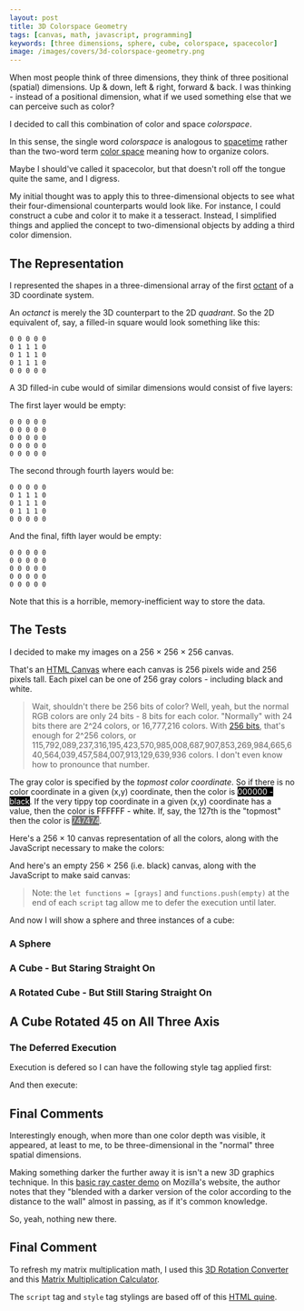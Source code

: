```yaml
---
layout: post
title: 3D Colorspace Geometry
tags: [canvas, math, javascript, programming]
keywords: [three dimensions, sphere, cube, colorspace, spacecolor]
image: /images/covers/3d-colorspace-geometry.png
---
```


When most people think of three dimensions, they think of three positional (spatial) dimensions. Up & down, left & right, forward & back. I was thinking - instead of a positional dimension, what if we used something else that we can perceive such as color?

I decided to call this combination of color and space *colorspace*.

In this sense, the single word *colorspace* is analogous to [spacetime](https://en.wikipedia.org/wiki/Spacetime) rather than the two-word term [color space](https://en.wikipedia.org/wiki/Color_space) meaning how to organize colors.

Maybe I should've called it spacecolor, but that doesn't roll off the tongue quite the same, and I digress.

My initial thought was to apply this to three-dimensional objects to see what their four-dimensional counterparts would look like. For instance, I could construct a cube and color it to make it a tesseract. Instead, I simplified things and applied the concept to two-dimensional objects by adding a third color dimension.

## The Representation

I represented the shapes in a three-dimensional array of the first [octant](https://en.wikipedia.org/wiki/Octant_%28solid_geometry%29) of a 3D coordinate system.

An *octanct* is merely the 3D counterpart to the 2D *quadrant*. So the 2D equivalent of, say, a filled-in square would look something like this:

    0 0 0 0 0
    0 1 1 1 0
    0 1 1 1 0
    0 1 1 1 0
    0 0 0 0 0

A 3D filled-in cube would of similar dimensions would consist of five layers:

The first layer would be empty:

    0 0 0 0 0
    0 0 0 0 0
    0 0 0 0 0
    0 0 0 0 0
    0 0 0 0 0

The second through fourth layers would be:

    0 0 0 0 0
    0 1 1 1 0
    0 1 1 1 0
    0 1 1 1 0
    0 0 0 0 0

And the final, fifth layer would be empty:

    0 0 0 0 0
    0 0 0 0 0
    0 0 0 0 0
    0 0 0 0 0
    0 0 0 0 0

Note that this is a horrible, memory-inefficient way to store the data.

## The Tests

I decided to make my images on a 256 × 256 × 256 canvas.

That's an [HTML Canvas](https://developer.mozilla.org/en-US/docs/Web/API/Canvas_API) where each canvas is 256 pixels wide and 256 pixels tall. Each pixel can be one of 256 gray colors - including black and white.

> Wait, shouldn't there be 256 bits of color? Well, yeah, but the normal RGB colors are only 24 bits - 8 bits for each color. "Normally" with 24 bits there are 2^24 colors, or 16,777,216 colors. With [256 bits](https://en.wikipedia.org/wiki/256-bit_computing), that's enough for 2^256 colors, or <span style="overflow-wrap: break-word;">115,792,089,237,316,195,423,570,985,008,687,907,853,269,984,665,640,564,039,457,584,007,913,129,639,936</span> colors. I don't even know how to pronounce that number.

The gray color is specified by the *topmost color coordinate*. So if there is no color coordinate in a given (x,y) coordinate, then the color is <span style="background-color: #000000; color: white">000000 - black</span>. If the very tippy top coordinate in a given (x,y) coordinate has a value, then the color is <span style="background-color: #FFFFFF; color: black">FFFFFF - white</span>. If, say, the 127th is the "topmost" then the color is <span style="background-color: #747474; color: white">747474</span>.

Here's a 256 × 10 canvas representation of all the colors, along with the JavaScript necessary to make the colors:

<canvas id="grays" width="256" height="10"></canvas>

<script>
let grays = () => {
    let canvas = document.getElementById('grays')
    let ctx = canvas.getContext('2d')

    for (let i = 0; i < 256; i++) {
        ctx.fillStyle = `rgb(${i},${i},${i})`
        ctx.fillRect(i, 0, 1, 10)
    }
}

let functions = [grays]
</script>

And here's an empty 256 × 256 (i.e. black) canvas, along with the JavaScript to make said canvas:

<canvas id="empty" width="256" height="256"></canvas>

<script>
let empty = () => {
    let canvas = document.getElementById('empty')
    let ctx = canvas.getContext('2d')

    let space = Array.from({length: 256}, 
            () => Array.from({length: 256}, 
            () => Array.from({length: 256}, () => 0)))
   
    for (let x = 0; x < space.length; x++) {
        for (let y = 0; y < space[x].length; y++) {
            let color = space[x][y].reduce((color, position) => (color << 1) + position)
            ctx.fillStyle = `rgb(${color},${color},${color})`
            ctx.fillRect(x, y, 1, 1)
        }
    }
}

functions.push(empty)
</script>

> Note: the `let functions = [grays]` and `functions.push(empty)` at the end of each `script` tag allow me to defer the execution until later.

And now I will show a sphere and three instances of a cube:

### A Sphere

<canvas id="sphere" width="256" height="256"></canvas>

<script>
let sphere = () => {
    let canvas = document.getElementById('sphere')
    let ctx = canvas.getContext('2d')

    let size = 256

    let space = Array.from({length: size}, 
            () => Array.from({length: size},
            () => 0))

    let radiusSquared = Math.floor((size / 2) * (size / 2))
    let center = size / 2

    let isSpherePoint = (x,y,c) => (x - center) * (x - center)
                                     + (y - center) * (y - center) 
                                     + (c - center) * (c - center)
                                     < radiusSquared

    for (let x = 0; x < space.length; x++) {
        for (let y = 0; y < space[x].length; y++) {
            for (let c = 0; c < 256; c++) {
                if (isSpherePoint(x,y,c)) {
                    space[x][y] = Math.max(c, space[x][y])
                }
            }
        }
    }
   
    for (let x = 0; x < space.length; x++) {
        for (let y = 0; y < space[x].length; y++) {
            let color = space[x][y]
            ctx.fillStyle = `rgb(${color},${color},${color})`
            ctx.fillRect(x, y, 1, 1)
        }
    }
}

functions.push(sphere)
</script>

### A Cube - But Staring Straight On

<canvas id="cube" width="256" height="256"></canvas>

<script>
let cube = () => {
    let canvas = document.getElementById('cube')
    let ctx = canvas.getContext('2d')

    let space = Array.from({length: 256}, 
            () => Array.from({length: 256}, 
            () => 0))

    let isCubePoint = (x,y,c) => x > 50 && x < 206
                                && y > 50 && y < 206
                                && c > 50 && c < 206

    for (let x = 0; x < space.length; x++) {
        for (let y = 0; y < space[x].length; y++) {
            for (let c = 0; c < 256; c++) {
                if (isCubePoint(x,y,c)) {
                    space[x][y] = Math.max(c, space[x][y])
                }
            }
        }
    }

    for (let x = 0; x < space.length; x++) {
        for (let y = 0; y < space[x].length; y++) {
            let color = space[x][y]
            ctx.fillStyle = `rgb(${color},${color},${color})`
            ctx.fillRect(x, y, 1, 1)
        }
    }
}

functions.push(cube)
</script>

### A Rotated Cube - But Still Staring Straight On

<canvas id="rotatedCube" width="256" height="256"></canvas>

<script>
let rotatedCube = () => {
    let canvas = document.getElementById('rotatedCube')
    let ctx = canvas.getContext('2d')

    let space = Array.from({length: 256}, 
            () => Array.from({length: 256}, 
            () => 0))

    let center = 256 / 2

    let isCubePoint = (x,y,c) => x > 50 && x < 206
                        && y > 50 && y < 206
                        && c > 50 && c < 206

    let rotatedCoords = (x,y,c) => {
        let tx = x - center
        let ty = y - center
        let tc = c - center

        let rotx = 0.707 * tx - 0.707 * ty + 0 * tc
        let roty = 0.707 * tx + 0.707 * ty + 0 * tc
        let rotc = 0 * tx - 0 * ty + 1 * tc

        let newx = rotx + center
        let newy = roty + center
        let newc = rotc + center

        return {x: Math.floor(newx), y: Math.floor(newy), c: Math.floor(newc)}
    }

    for (let x = 0; x < space.length; x++) {
        for (let y = 0; y < space[x].length; y++) {
            for (let c = 0; c < 256; c++) {
                if (isCubePoint(x,y,c)) {
                    let coords = rotatedCoords(x,y,c)
                    space[coords.x][coords.y] = Math.max(coords.c, space[coords.x][coords.y])
                }
            }
        }
    }

    for (let x = 0; x < space.length; x++) {
        for (let y = 0; y < space[x].length; y++) {
            let color = space[x][y]
            ctx.fillStyle = `rgb(${color},${color},${color})`
            ctx.fillRect(x, y, 1, 1)
        }
    }
}

functions.push(rotatedCube)
</script>

## A Cube Rotated 45 on All Three Axis

<canvas id="rotatedCube2" width="256" height="256"></canvas>

<script>
let rotatedCube2 = () => {
    let canvas = document.getElementById('rotatedCube2')
    let ctx = canvas.getContext('2d')

    let space = Array.from({length: 256}, 
            () => Array.from({length: 256}, 
            () => 0))

    let center = 256 / 2

    let isCubePoint = (x,y,c) => x > 50 && x < 206
                        && y > 50 && y < 206
                        && c > 50 && c < 206

    let rotatedCoords = (x,y,c) => {
        let tx = x - center
        let ty = y - center
        let tc = c - center

        let rotx = 0.473 * tx - 0.301 * ty + 0.828 * tc
        let roty = 0.828 * tx + 0.473 * ty - 0.301 * tc
        let rotc = -0.301 * tx - 0.828 * ty + 0.473 * tc

        let newx = rotx + center
        let newy = roty + center
        let newc = rotc + center

        return {x: Math.floor(newx), y: Math.floor(newy), c: Math.floor(newc)}
    }

    for (let x = 0; x < space.length; x++) {
        for (let y = 0; y < space[x].length; y++) {
            for (let c = 0; c < 256; c++) {
                if (isCubePoint(x,y,c)) {
                    let coords = rotatedCoords(x,y,c)
                    space[coords.x][coords.y] = Math.max(coords.c, space[coords.x][coords.y])
                }
            }
        }
    }

    for (let x = 0; x < space.length; x++) {
        for (let y = 0; y < space[x].length; y++) {
            let color = space[x][y]
            ctx.fillStyle = `rgb(${color},${color},${color})`
            ctx.fillRect(x, y, 1, 1)
        }
    }
}

functions.push(rotatedCube2)
</script>

### The Deferred Execution

Execution is defered so I can have the following style tag applied first:

<style>
article div.entry canvas {
    border: 1px solid black;
}

article div.entry script, article div.entry style {
    display: block;
    white-space: pre-wrap;
    font-family:'Courier New', Courier, monospace;
}

article div.entry script:before {
    content: "<script>";
}

article div.entry script:after {
    content: "</script>";
}

article div.entry style:before {
    content: "<style>";
}

article div.entry style:after {
    content: "<\/style>";
}
</style>

And then execute:

<script>
functions.forEach(f => f())
</script>

## Final Comments

Interestingly enough, when more than one color depth was visible, it appeared, at least to me, to be three-dimensional in the "normal" three spatial dimensions.

Making something darker the further away it is isn't a new 3D graphics technique. In this [basic ray caster demo](https://developer.mozilla.org/en-US/docs/Web/API/Canvas_API/A_basic_ray-caster) on Mozilla's website, the author notes that they "blended with a darker version of the color according to the distance to the wall" almost in passing, as if it's common knowledge.

So, yeah, nothing new there.

## Final Comment

To refresh my matrix multiplication math, I used this [3D Rotation Converter](https://www.andre-gaschler.com/rotationconverter/) and this [Matrix Multiplication Calculator](https://matrix.reshish.com/multCalculation.php).

The `script` tag and `style` tag stylings are based off of this [HTML quine](https://secretgeek.github.io/html_wysiwyg/html.html).
